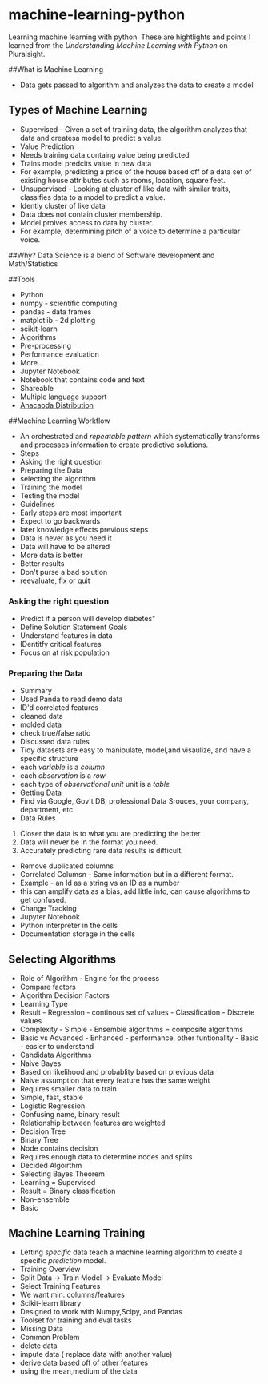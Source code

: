 # machine-learning-python
Learning machine learning with python. These are hightlights and points I learned from the *Understanding Machine Learning with Python* on Pluralsight.

##What is Machine Learning
- Data gets passed to algorithm and analyzes the data to create a model
## Types of Machine Learning
- Supervised - Given a set of training data, the algorithm analyzes that data and createsa  model to predict a value. 
 - Value Prediction
 - Needs training data containg value being predicted
 - Trains model predcits value in new data
 - For example, predicting a price of the house based off of a data set of existing house attributes such as rooms, location, square feet.
- Unsupervised - Looking at cluster of like data with similar traits, classifies data to a model to predict a value. 
 - Identiy cluster of like data
 - Data does not contain cluster membership.
 - Model proives access to data by cluster. 
 - For example, determining pitch of a voice to determine a particular voice.

##Why?
Data Science is a blend of Software development and Math/Statistics

##Tools
- Python
 - numpy - scientific computing
 - pandas - data frames
 - matplotlib - 2d plotting
 - scikit-learn
  - Algorithms
  - Pre-processing
  - Performance evaluation
  - More...
- Jupyter Notebook
 - Notebook that contains code and text
 - Shareable
 - Multiple language support
 - [Anacaoda Distribution](https://www.continuum.io/downloads)

##Machine Learning Workflow
- An orchestrated and *repeatable pattern* which systematically transforms and processes information to create predictive solutions.
- Steps
 - Asking the right question
 - Preparing the Data
 - selecting the algorithm
 - Training the model
 - Testing the model
- Guidelines
 - Early steps are most important
 - Expect to go backwards 
  - later knowledge effects previous steps
- Data is never as you need it
 - Data will have to be altered
- More data is better
 - Better results
- Don't purse a bad solution
 - reevaluate, fix or quit
 
 ###  Asking the right question
 - Predict if a person will develop diabetes"
 - Define Solution Statement Goals
  - Understand features in data
  - IDentitfy critical features
  - Focus on at risk population

### Preparing the Data
- Summary
 - Used Panda to read demo data
 - ID'd  correlated features
 - cleaned data
 - molded data
 - check true/false ratio
 - Discussed data rules
- Tidy datasets are easy to manipulate, model,and visaulize, and have a specific structure
 - each *variable* is a *column*
 - each *observation* is a *row*
 - each type of *observational unit*  unit is a *table*
- Getting Data
 - Find via Google, Gov't DB, professional Data Srouces, your company, department, etc.
- Data Rules
 1. Closer the data is to what you are predicting the better
 2. Data will never be in the format you need.
 3. Accurately predicting rare data results is difficult.
- Remove duplicated columns
- Correlated Columsn - Same information but in a different format.
 - Example - an Id as a string vs an ID as a number
 - this can amplify data as a bias, add little info, can cause algorithms to get confused.
- Change Tracking
 - Jupyter Notebook
  - Python interpreter in the cells
  - Documentation storage in the cells
## Selecting Algorithms
  - Role of Algorithm - Engine for the process
  - Compare factors
  - Algorithm Decision Factors
   - Learning Type
   - Result
    - Regression - continous set of values
    - Classification - Discrete values
   - Complexity
    - Simple
    - Ensemble algorithms  = composite algorithms
   - Basic vs Advanced
    - Enhanced - performance, other funtionality
    - Basic - easier to understand
 - Candidata Algorithms
  - Naive Bayes
   - Based on likelihood and probablity based on previous data
   - Naive assumption that every feature has the same weight
   - Requires smaller data to train
   - Simple, fast, stable
  - Logistic Regression
   - Confusing name, binary result
   - Relationship between features are weighted
  - Decision Tree
   - Binary Tree
   - Node contains decision
   - Requires enough data to determine nodes and splits
- Decided Algoirthm
 - Selecting Bayes Theorem
  - Learning = Supervised
  - Result = Binary classification
  - Non-ensemble
  - Basic
## Machine Learning Training
- Letting *specific* data teach a machine learning algorithm to create a specific *prediction* model.
- Training Overview
 - Split Data -> Train Model ->  Evaluate Model
 - Select Training Features
  - We want min. columns/features
- Scikit-learn library
 - Designed to work with Numpy,Scipy, and Pandas
 - Toolset for training and eval tasks
- Missing Data
 - Common Problem
  - delete data
  - impute data ( replace data with another value)
   - derive data based off of other features
   - using the mean,medium of the data


 

